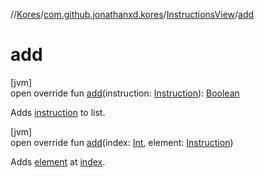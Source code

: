 //[Kores](../../../index.md)/[com.github.jonathanxd.kores](../index.md)/[InstructionsView](index.md)/[add](add.md)

# add

[jvm]\
open override fun [add](add.md)(instruction: [Instruction](../-instruction/index.md)): [Boolean](https://kotlinlang.org/api/latest/jvm/stdlib/kotlin/-boolean/index.html)

Adds [instruction](add.md) to list.

[jvm]\
open override fun [add](add.md)(index: [Int](https://kotlinlang.org/api/latest/jvm/stdlib/kotlin/-int/index.html), element: [Instruction](../-instruction/index.md))

Adds [element](add.md) at [index](add.md).
